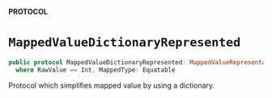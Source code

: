 **PROTOCOL**

# `MappedValueDictionaryRepresented`

```swift
public protocol MappedValueDictionaryRepresented: MappedValueRepresentable
  where RawValue == Int, MappedType: Equatable
```

Protocol which simplifies mapped value by using a dictionary.
